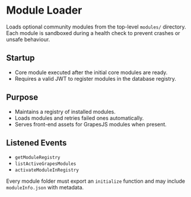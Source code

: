 # Module Loader

Loads optional community modules from the top-level `modules/` directory. Each module is sandboxed during a health check to prevent crashes or unsafe behaviour.

## Startup
- Core module executed after the initial core modules are ready.
- Requires a valid JWT to register modules in the database registry.

## Purpose
- Maintains a registry of installed modules.
- Loads modules and retries failed ones automatically.
- Serves front-end assets for GrapesJS modules when present.

## Listened Events
- `getModuleRegistry`
- `listActiveGrapesModules`
- `activateModuleInRegistry`

Every module folder must export an `initialize` function and may include `moduleInfo.json` with metadata.
